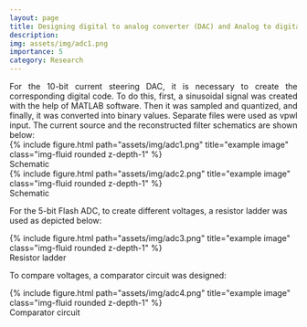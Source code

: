 ```yaml
---
layout: page
title: Designing digital to analog converter (DAC) and Analog to digital converter (ADC) using Cadence
description: 
img: assets/img/adc1.png
importance: 5
category: Research
---
```

<div style="text-align: justify;
        text-justify: auto;">
For the 10-bit current steering DAC, it is necessary to create the corresponding digital code. To do this, first, a sinusoidal signal was created with the help of MATLAB software. Then it was sampled and quantized, and finally, it was converted into binary values. Separate files were used as vpwl input.
The current source and the reconstructed filter schematics are shown below:

</div>

<div class="row">
    <div class="col-sm mt-3 mt-md-0">
        {% include figure.html path="assets/img/adc1.png" title="example image" class="img-fluid rounded z-depth-1" %}
    </div>
</div>
<div class="caption">
Schematic
</div>

<div class="row">
    <div class="col-sm mt-3 mt-md-0">
        {% include figure.html path="assets/img/adc2.png" title="example image" class="img-fluid rounded z-depth-1" %}
    </div>
</div>
<div class="caption">
Schematic
</div>

For the 5-bit Flash ADC, to create different voltages, a resistor ladder was used as depicted below:


<div class="row">
    <div class="col-sm mt-3 mt-md-0">
        {% include figure.html path="assets/img/adc3.png" title="example image" class="img-fluid rounded z-depth-1" %}
    </div>
</div>
<div class="caption">
Resistor ladder
</div>

To compare voltages, a comparator circuit was designed:

<div class="row">
    <div class="col-sm mt-3 mt-md-0">
        {% include figure.html path="assets/img/adc4.png" title="example image" class="img-fluid rounded z-depth-1" %}
    </div>
</div>
<div class="caption">
Comparator circuit
</div>
